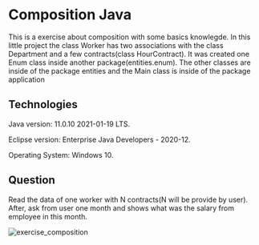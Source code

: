 # Composition Java
This is a exercise about composition with some basics knowlegde. In this little project the class Worker has two associations with the class Department and a few contracts(class HourContract). It was created one Enum class inside another package(entities.enum). The other classes are inside of the package entities and the Main class is inside of the package application

Technologies
------------------------------------------------------------
Java version: 11.0.10 2021-01-19 LTS.

Eclipse version: Enterprise Java Developers - 2020-12.

Operating System: Windows 10.



Question
------------------------------------------------------------
Read the data of one worker with N contracts(N will be provide by user). After, ask from user one month and shows what was the salary from employee in this month. 

![exercise_composition](https://user-images.githubusercontent.com/10048596/112930688-c4976280-90e8-11eb-8172-b9b08e8cdddc.PNG)


